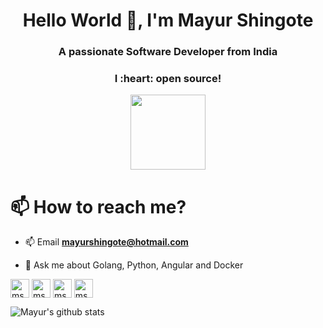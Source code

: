 <h1 align="center">Hello World 👋, I'm Mayur Shingote</h1>
<h3 align="center">A passionate Software Developer from India</h3>
<h3 align="center">I :heart: open source!</h3>


  

<p align="center">
  <img src="https://github.com/mshingote/mshingote/blob/master/assets/go.gif"  height="120" />
</p>


# 📫 How to reach me?

- 📫 Email **mayurshingote@hotmail.com**

- 💬 Ask me about Golang, Python, Angular and Docker

 <p float="centre">
<a href="https://twitter.com/mayur_shingote" target="blank"><img align="center" src="https://cdn.jsdelivr.net/npm/simple-icons@3.0.1/icons/twitter.svg" alt="mshingote" height="30" width="30" /></a>
<a href="https://www.linkedin.com/in/mshingote/" target="blank"><img align="center" src="https://cdn.jsdelivr.net/npm/simple-icons@3.0.1/icons/linkedin.svg" alt="mshingote" height="30" width="30" /></a>
<a href="https://fb.com/mshingote" target="blank"><img align="center" src="https://cdn.jsdelivr.net/npm/simple-icons@3.0.1/icons/facebook.svg" alt="mshingote" height="30" width="30" /></a>
<a href="https://www.instagram.com/mshingote/" target="blank"><img align="center" src="https://cdn.jsdelivr.net/npm/simple-icons@3.0.1/icons/instagram.svg" alt="mshingote" height="30" width="30" /></a>
</p>

![Mayur's github stats](https://github-readme-stats.vercel.app/api?username=mshingote&show_icons=true)


<!--
**mshingote/mshingote** is a ✨ _special_ ✨ repository because its `README.md` (this file) appears on your GitHub profile.

Here are some ideas to get you started:

- 🔭 I’m currently working on ...
- 🌱 I’m currently learning ...
- 👯 I’m looking to collaborate on ...
- 🤔 I’m looking for help with ...
- 💬 Ask me about ...
- 📫 How to reach me: ...
- 😄 Pronouns: ...
- ⚡ Fun fact: ...
-->

